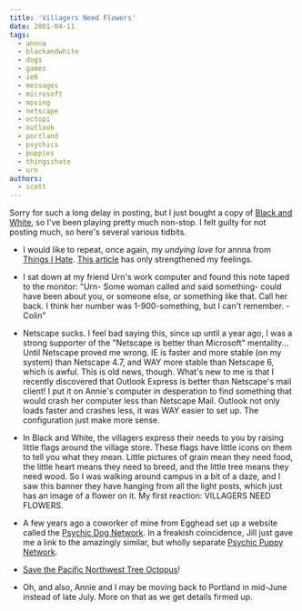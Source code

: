 ```yaml
---
title: 'Villagers Need Flowers'
date: 2001-04-11
tags:
  - annna
  - blackandwhite
  - dogs
  - games
  - ie6
  - messages
  - microsoft
  - moving
  - netscape
  - octopi
  - outlook
  - portland
  - psychics
  - puppies
  - thingsihate
  - urn
authors:
  - scott
---
```


Sorry for such a long delay in posting, but I just bought a copy of [Black and White](http://www.planetblackandwhite.com/), so I've been playing pretty much non-stop. I felt guilty for not posting much, so here's several various tidbits.

- I would like to repeat, once again, my _undying love_ for annna from [Things I Hate](http://www.thingsihate.org/). [This article](http://thingsihate.org/view/216) has only strengthened my feelings.

- I sat down at my friend Urn's work computer and found this note taped to the monitor: "Urn- Some woman called and said something- could have been about you, or someone else, or something like that. Call her back. I think her number was 1-900-something, but I can't remember. -Colin"

- Netscape sucks. I feel bad saying this, since up until a year ago, I was a strong supporter of the "Netscape is better than Microsoft" mentality... Until Netscape proved me wrong. IE is faster and more stable (on my system) than Netscape 4.7, and WAY more stable than Netscape 6, which is awful. This is old news, though. What's new to me is that I recently discovered that Outlook Express is better than Netscape's mail client! I put it on Annie's computer in desperation to find something that would crash her computer less than Netscape Mail. Outlook not only loads faster and crashes less, it was WAY easier to set up. The configuration just make more sense.

- In Black and White, the villagers express their needs to you by raising little flags around the village store. These flags have little icons on them to tell you what they mean. Little pictures of grain mean they need food, the little heart means they need to breed, and the little tree means they need wood. So I was walking around campus in a bit of a daze, and I saw this banner they have hanging from all the light posts, which just has an image of a flower on it. My first reaction: VILLAGERS NEED FLOWERS.

- A few years ago a coworker of mine from Egghead set up a website called the [Psychic Dog Network](http://www.teleport.com/~dianar/pdn/). In a freakish coincidence, Jill just gave me a link to the amazingly similar, but wholly separate [Psychic Puppy Network](http://www.kyliedog.com/psychic.html).

- [Save the Pacific Northwest Tree Octopus](http://zapatopi.net/treeoctopus.html)!

- Oh, and also, Annie and I may be moving back to Portland in mid-June instead of late July. More on that as we get details firmed up.
